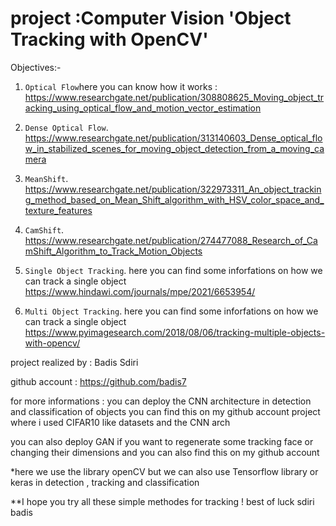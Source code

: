#  project :Computer Vision 'Object Tracking with OpenCV'
Objectives:-

1. `Optical Flow`here you can know how it works : https://www.researchgate.net/publication/308808625_Moving_object_tracking_using_optical_flow_and_motion_vector_estimation

2. `Dense Optical Flow`.
https://www.researchgate.net/publication/313140603_Dense_optical_flow_in_stabilized_scenes_for_moving_object_detection_from_a_moving_camera


3. `MeanShift`.
https://www.researchgate.net/publication/322973311_An_object_tracking_method_based_on_Mean_Shift_algorithm_with_HSV_color_space_and_texture_features

4. `CamShift`.
https://www.researchgate.net/publication/274477088_Research_of_CamShift_Algorithm_to_Track_Motion_Objects

5. `Single Object Tracking`.
here you can find some inforfations on how we can track a single object 
https://www.hindawi.com/journals/mpe/2021/6653954/

6. `Multi Object Tracking`.
here you can find some inforfations on how we can track a single object 
https://www.pyimagesearch.com/2018/08/06/tracking-multiple-objects-with-opencv/

project realized by :
Badis Sdiri 


github account :
https://github.com/badis7

for more informations : 
you can deploy the CNN architecture in detection and classification of objects 
you can find this on my github account project where i used CIFAR10 like datasets and the CNN arch

you can also deploy GAN if you want to regenerate some tracking face or changing their dimensions and you can also find this on my github account 

*here we use the library openCV 
but we can also use Tensorflow library or keras in detection , tracking and classification


**I hope you try all these simple methodes for tracking ! 
best of luck 
sdiri badis 

